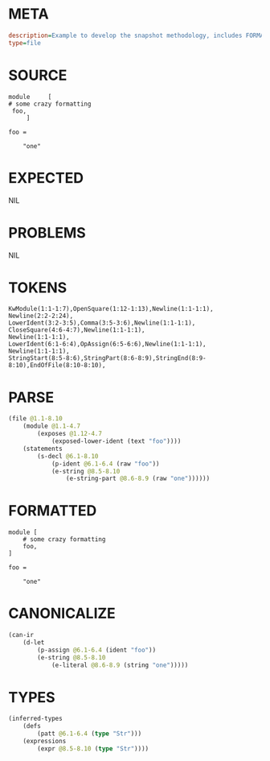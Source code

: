 # META
~~~ini
description=Example to develop the snapshot methodology, includes FORMATTED section
type=file
~~~
# SOURCE
~~~roc
module     [
# some crazy formatting
 foo,
     ]

foo =

    "one"
~~~
# EXPECTED
NIL
# PROBLEMS
NIL
# TOKENS
~~~zig
KwModule(1:1-1:7),OpenSquare(1:12-1:13),Newline(1:1-1:1),
Newline(2:2-2:24),
LowerIdent(3:2-3:5),Comma(3:5-3:6),Newline(1:1-1:1),
CloseSquare(4:6-4:7),Newline(1:1-1:1),
Newline(1:1-1:1),
LowerIdent(6:1-6:4),OpAssign(6:5-6:6),Newline(1:1-1:1),
Newline(1:1-1:1),
StringStart(8:5-8:6),StringPart(8:6-8:9),StringEnd(8:9-8:10),EndOfFile(8:10-8:10),
~~~
# PARSE
~~~clojure
(file @1.1-8.10
	(module @1.1-4.7
		(exposes @1.12-4.7
			(exposed-lower-ident (text "foo"))))
	(statements
		(s-decl @6.1-8.10
			(p-ident @6.1-6.4 (raw "foo"))
			(e-string @8.5-8.10
				(e-string-part @8.6-8.9 (raw "one"))))))
~~~
# FORMATTED
~~~roc
module [
	# some crazy formatting
	foo,
]

foo = 

	"one"
~~~
# CANONICALIZE
~~~clojure
(can-ir
	(d-let
		(p-assign @6.1-6.4 (ident "foo"))
		(e-string @8.5-8.10
			(e-literal @8.6-8.9 (string "one")))))
~~~
# TYPES
~~~clojure
(inferred-types
	(defs
		(patt @6.1-6.4 (type "Str")))
	(expressions
		(expr @8.5-8.10 (type "Str"))))
~~~
